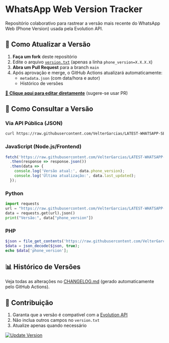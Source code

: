 # WhatsApp Web Version Tracker

Repositório colaborativo para rastrear a versão mais recente do WhatsApp Web (Phone Version) usada pela Evolution API.

## 🔄 Como Atualizar a Versão

1. **Faça um fork** deste repositório
2. Edite o arquivo [`version.txt`](version.txt) (apenas a linha `phone_version=X.X.X.X`)
3. **Abra um Pull Request** para a branch `main`
4. Após aprovação e merge, o GitHub Actions atualizará automaticamente:
   - `metadata.json` (com data/hora e autor)
   - Histórico de versões

[📝 **Clique aqui para editar diretamente**](https://github.com/VelterGarcias/LATEST-WHATSAPP-SESSION_PHONE_VERSION/edit/main/version.txt) (sugere-se usar PR)

## 📡 Como Consultar a Versão

### Via API Pública (JSON)
```bash
curl https://raw.githubusercontent.com/VelterGarcias/LATEST-WHATSAPP-SESSION_PHONE_VERSION/main/metadata.json
```

### JavaScript (Node.js/Frontend)
```javascript
fetch('https://raw.githubusercontent.com/VelterGarcias/LATEST-WHATSAPP-SESSION_PHONE_VERSION/main/metadata.json')
  .then(response => response.json())
  .then(data => {
    console.log('Versão atual:', data.phone_version);
    console.log('Última atualização:', data.last_updated);
  });
```

### Python
```python
import requests
url = "https://raw.githubusercontent.com/VelterGarcias/LATEST-WHATSAPP-SESSION_PHONE_VERSION/main/metadata.json"
data = requests.get(url).json()
print("Versão:", data["phone_version"])
```

### PHP
```php
$json = file_get_contents('https://raw.githubusercontent.com/VelterGarcias/LATEST-WHATSAPP-SESSION_PHONE_VERSION/main/metadata.json');
$data = json_decode($json, true);
echo $data['phone_version'];
```

## 📊 Histórico de Versões
Veja todas as alterações no [CHANGELOG.md](CHANGELOG.md) (gerado automaticamente pelo GitHub Actions).

## 🤝 Contribuição
1. Garanta que a versão é compatível com a [Evolution API](https://github.com/EvolutionAPI/evolution-api)
2. Não inclua outros campos no `version.txt`
3. Atualize apenas quando necessário

[![Update Version](https://img.shields.io/badge/Atualizar_Versão-Open_in_GitHub-blue?style=for-the-badge)](https://github.com/VelterGarcias/LATEST-WHATSAPP-SESSION_PHONE_VERSION/edit/main/version.txt)

 